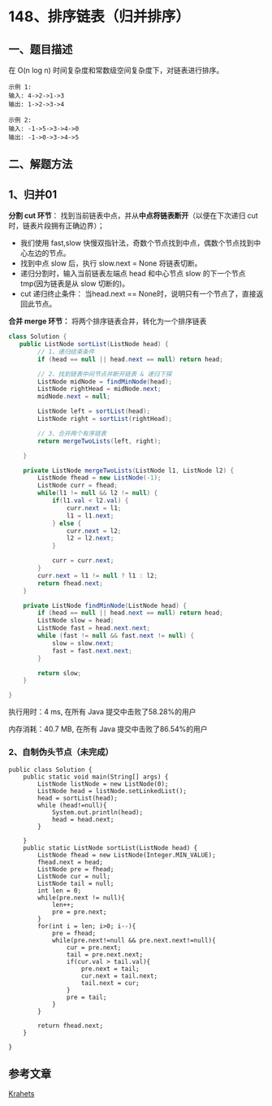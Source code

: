 # 148、排序链表（归并排序）

## 一、题目描述

在 O(n log n) 时间复杂度和常数级空间复杂度下，对链表进行排序。

```
示例 1:
输入: 4->2->1->3
输出: 1->2->3->4

示例 2:
输入: -1->5->3->4->0
输出: -1->0->3->4->5
```





## 二、解题方法

## 1、归并01

**分割 cut 环节**： 找到当前链表中点，并从**中点将链表断开**（以便在下次递归 cut 时，链表片段拥有正确边界）；

- 我们使用 fast,slow 快慢双指针法，奇数个节点找到中点，偶数个节点找到中心左边的节点。
- 找到中点 slow 后，执行 slow.next = None 将链表切断。
- 递归分割时，输入当前链表左端点 head 和中心节点 slow 的下一个节点 tmp(因为链表是从 slow 切断的)。
- cut 递归终止条件： 当head.next == None时，说明只有一个节点了，直接返回此节点。

**合并 merge 环节：** 将两个排序链表合并，转化为一个排序链表

```java
class Solution {
   public ListNode sortList(ListNode head) {
        // 1、递归结束条件
        if (head == null || head.next == null) return head;

        // 2、找到链表中间节点并断开链表 & 递归下探
        ListNode midNode = findMinNode(head);
        ListNode rightHead = midNode.next;
        midNode.next = null;

        ListNode left = sortList(head);
        ListNode right = sortList(rightHead);

        // 3、合并两个有序链表
        return mergeTwoLists(left, right);

    }

    private ListNode mergeTwoLists(ListNode l1, ListNode l2) {
        ListNode fhead = new ListNode(-1);
        ListNode curr = fhead;
        while(l1 != null && l2 != null) {
            if(l1.val < l2.val) {
                curr.next = l1;
                l1 = l1.next;
            } else {
                curr.next = l2;
                l2 = l2.next;
            }

            curr = curr.next;
        }
        curr.next = l1 != null ? l1 : l2;
        return fhead.next;
    }

    private ListNode findMinNode(ListNode head) {
        if (head == null || head.next == null) return head;
        ListNode slow = head;
        ListNode fast = head.next.next;
        while (fast != null && fast.next != null) {
            slow = slow.next;
            fast = fast.next.next;
        }

        return slow;
    }

}
```

执行用时：4 ms, 在所有 Java 提交中击败了58.28%的用户

内存消耗：40.7 MB, 在所有 Java 提交中击败了86.54%的用户







### 2、自制伪头节点（未完成）

```
public class Solution {
    public static void main(String[] args) {
        ListNode listNode = new ListNode(0);
        ListNode head = listNode.setLinkedList();
        head = sortList(head);
        while (head!=null){
            System.out.println(head);
            head = head.next;
        }

    }
    public static ListNode sortList(ListNode head) {
        ListNode fhead = new ListNode(Integer.MIN_VALUE);
        fhead.next = head;
        ListNode pre = fhead;
        ListNode cur = null;
        ListNode tail = null;
        int len = 0;
        while(pre.next != null){
            len++;
            pre = pre.next;
        }
        for(int i = len; i>0; i--){
            pre = fhead;
            while(pre.next!=null && pre.next.next!=null){
                cur = pre.next;
                tail = pre.next.next;
                if(cur.val > tail.val){
                    pre.next = tail;
                    cur.next = tail.next;
                    tail.next = cur;
                }
                pre = tail;
            }
        }

        return fhead.next;
    }

}
```









## 参考文章

[Krahets](https://leetcode-cn.com/problems/sort-list/solution/sort-list-gui-bing-pai-xu-lian-biao-by-jyd/)